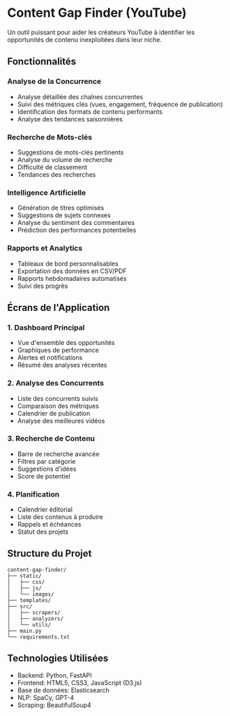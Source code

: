 # Content Gap Finder (YouTube)

Un outil puissant pour aider les créateurs YouTube à identifier les opportunités de contenu inexploitées dans leur niche.

## Fonctionnalités

### Analyse de la Concurrence
- Analyse détaillée des chaînes concurrentes
- Suivi des métriques clés (vues, engagement, fréquence de publication)
- Identification des formats de contenu performants
- Analyse des tendances saisonnières

### Recherche de Mots-clés
- Suggestions de mots-clés pertinents
- Analyse du volume de recherche
- Difficulté de classement
- Tendances des recherches

### Intelligence Artificielle
- Génération de titres optimisés
- Suggestions de sujets connexes
- Analyse du sentiment des commentaires
- Prédiction des performances potentielles

### Rapports et Analytics
- Tableaux de bord personnalisables
- Exportation des données en CSV/PDF
- Rapports hebdomadaires automatisés
- Suivi des progrès

## Écrans de l'Application

### 1. Dashboard Principal
- Vue d'ensemble des opportunités
- Graphiques de performance
- Alertes et notifications
- Résumé des analyses récentes

### 2. Analyse des Concurrents
- Liste des concurrents suivis
- Comparaison des métriques
- Calendrier de publication
- Analyse des meilleures vidéos

### 3. Recherche de Contenu
- Barre de recherche avancée
- Filtres par catégorie
- Suggestions d'idées
- Score de potentiel

### 4. Planification
- Calendrier éditorial
- Liste des contenus à produire
- Rappels et échéances
- Statut des projets

## Structure du Projet

```
content-gap-finder/
├── static/
│   ├── css/
│   ├── js/
│   └── images/
├── templates/
├── src/
│   ├── scrapers/
│   ├── analyzers/
│   └── utils/
├── main.py
└── requirements.txt
```

## Technologies Utilisées

- Backend: Python, FastAPI
- Frontend: HTML5, CSS3, JavaScript (D3.js)
- Base de données: Elasticsearch
- NLP: SpaCy, GPT-4
- Scraping: BeautifulSoup4
